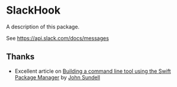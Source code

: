 # SlackHook

A description of this package.

See https://api.slack.com/docs/messages

## Thanks

* Excellent article on [Building a command line tool using the Swift Package Manager](https://www.swiftbysundell.com/posts/building-a-command-line-tool-using-the-swift-package-manager) by [John Sundell](https://github.com/johnsundell)
